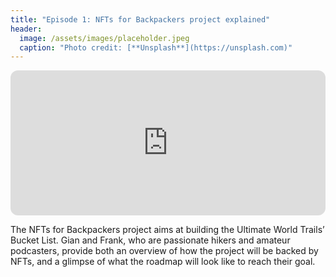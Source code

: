 ```yaml
---
title: "Episode 1: NFTs for Backpackers project explained"
header:
  image: /assets/images/placeholder.jpeg
  caption: "Photo credit: [**Unsplash**](https://unsplash.com)"
---
```


<iframe style="border-radius:12px" src="https://open.spotify.com/embed/episode/3Vf8EFmf5z03m9mISgaW0h?utm_source=generator" width="100%" height="232" frameBorder="0" allowfullscreen="" allow="autoplay; clipboard-write; encrypted-media; fullscreen; picture-in-picture"></iframe>

The NFTs for Backpackers project aims at building the Ultimate World Trails’ Bucket List. Gian and Frank, who are passionate hikers and amateur podcasters, provide both an overview of how the project will be backed by NFTs, and a glimpse of what the roadmap will look like to reach their goal.
